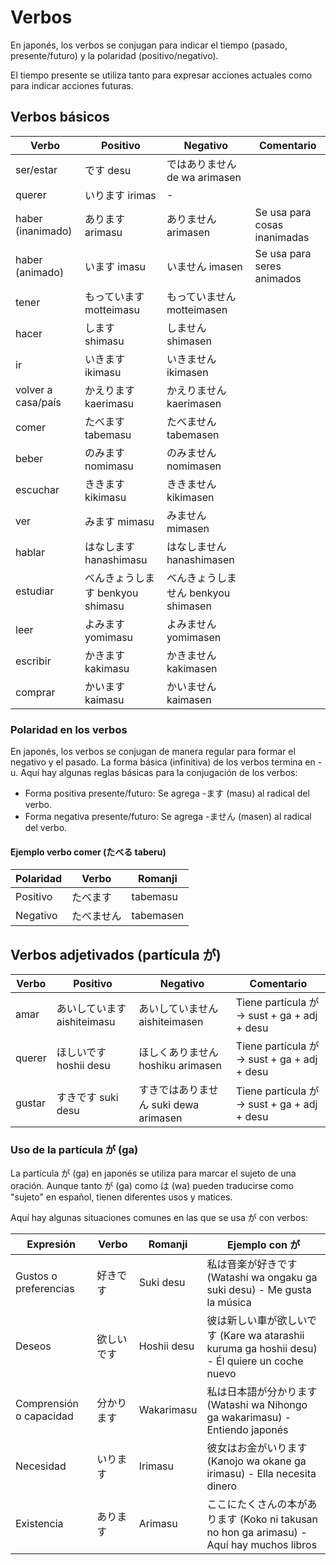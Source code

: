 # Verbos

En japonés, los verbos se conjugan para indicar el tiempo (pasado, presente/futuro) y la polaridad (positivo/negativo).

El tiempo presente se utiliza tanto para expresar acciones actuales como para indicar acciones futuras.


## Verbos básicos

| Verbo | Positivo | Negativo | Comentario |
| - | - | - | - |
| ser/estar | です desu | ではありません de wa arimasen | |
| querer | いります irimas | - | |
| haber (inanimado) | あります arimasu | ありません arimasen | Se usa para cosas inanimadas |
| haber (animado) | います imasu | いません imasen | Se usa para seres animados |
| tener | もっています motteimasu | もっていません motteimasen | |
| hacer | します shimasu | しません shimasen | |
| ir | いきます ikimasu | いきません ikimasen | |
| volver a casa/país | かえります kaerimasu | かえりません kaerimasen | |
| comer | たべます tabemasu | たべません tabemasen | |
| beber | のみます nomimasu | のみません nomimasen | |
| escuchar | ききます kikimasu | ききません kikimasen | |
| ver | みます mimasu | みません mimasen | |
| hablar | はなします hanashimasu | はなしません hanashimasen | |
| estudiar | べんきょうします benkyou shimasu | べんきょうしません benkyou shimasen | |
| leer | よみます yomimasu | よみません yomimasen | |
| escribir | かきます kakimasu | かきません kakimasen | |
| comprar | かいます kaimasu | かいません kaimasen | |

### Polaridad en los verbos

En japonés, los verbos se conjugan de manera regular para formar el negativo y el pasado. La forma básica (infinitiva) de los verbos termina en -u. Aquí hay algunas reglas básicas para la conjugación de los verbos:

- Forma positiva presente/futuro: Se agrega -ます (masu) al radical del verbo.
- Forma negativa presente/futuro: Se agrega -ません (masen) al radical del verbo.

#### Ejemplo verbo comer (たべる taberu)

| Polaridad | Verbo | Romanji |
|-|-|-|
| Positivo | たべます | tabemasu |
| Negativo | たべません | tabemasen |


## Verbos adjetivados (partícula が)

| Verbo | Positivo | Negativo | Comentario |
| - | - | - | - |
| amar | あいしています aishiteimasu | あいしていません aishiteimasen | Tiene partícula が -> sust + ga + adj + desu |
| querer | ほしいです hoshii desu | ほしくありません hoshiku arimasen | Tiene partícula が -> sust + ga + adj + desu |
| gustar | すきです suki desu | すきではありません suki dewa arimasen | Tiene partícula が -> sust + ga + adj + desu |


### Uso de la partícula が (ga)
La partícula が (ga) en japonés se utiliza para marcar el sujeto de una oración. Aunque tanto が (ga) como は (wa) pueden traducirse como "sujeto" en español, tienen diferentes usos y matices.


Aquí hay algunas situaciones comunes en las que se usa が con verbos:

| Expresión | Verbo | Romanji | Ejemplo con が |
| - | - | - | - |
| Gustos o preferencias | 好きです | Suki desu | 私は音楽が好きです (Watashi wa ongaku ga suki desu) - Me gusta la música |
| Deseos | 欲しいです | Hoshii desu | 彼は新しい車が欲しいです (Kare wa atarashii kuruma ga hoshii desu) - Él quiere un coche nuevo |
| Comprensión o capacidad | 分かります | Wakarimasu | 私は日本語が分かります (Watashi wa Nihongo ga wakarimasu) - Entiendo japonés |
| Necesidad | いります | Irimasu | 彼女はお金がいります (Kanojo wa okane ga irimasu) - Ella necesita dinero |
| Existencia | あります | Arimasu | ここにたくさんの本があります (Koko ni takusan no hon ga arimasu) - Aquí hay muchos libros |






